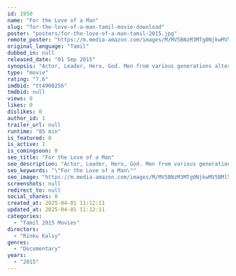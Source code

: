 ```yaml
---
id: 1950
name: "For the Love of a Man"
slug: "for-the-love-of-a-man-tamil-movie-download"
poster: "posters/for-the-love-of-a-man-tamil-2015.jpg"
remote_poster: "https://m.media-amazon.com/images/M/MV5BNzM3MTg0NjkwMV5BMl5BanBnXkFtZTgwNjY2OTg5NjE@._V1_SX300.jpg"
original_language: "Tamil"
dubbed_in: null
released_date: "01 Sep 2015"
synopsis: "Actor, Leader, Hero, God. Men from various generations alter their lives, sell their belongings, and place fandom above their families in devotion to an iconic South Indian superstars."
type: "movie"
rating: "7.6"
imdbid: "tt4900256"
tmdbid: null
views: 0
likes: 0
dislikes: 0
author_id: 1
trailer_url: null
runtime: "85 min"
is_featured: 0
is_active: 1
is_comingsoon: 0
seo_title: "For the Love of a Man"
seo_description: "Actor, Leader, Hero, God. Men from various generations alter their lives, sell their belongings, and place fandom above their families in devotion to an iconic South Indian superstars."
seo_keywords: "\"For the Love of a Man\""
seo_image: "https://m.media-amazon.com/images/M/MV5BNzM3MTg0NjkwMV5BMl5BanBnXkFtZTgwNjY2OTg5NjE@._V1_SX300.jpg"
screenshots: null
redirect_to: null
social_shares: 0
created_at: 2025-04-01 11:12:11
updated_at: 2025-04-01 11:12:11
categories:
  - "Tamil 2015 Movies"
directors:
  - "Rinku Kalsy"
genres:
  - "Documentary"
years:
  - "2015"
---
```

